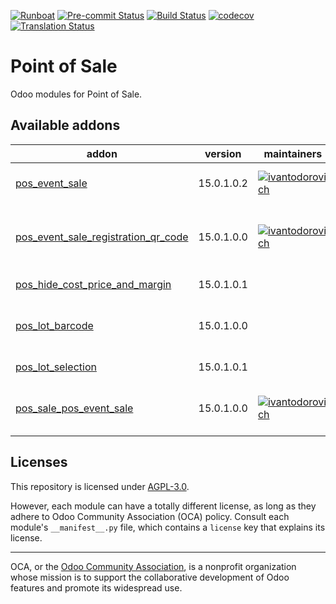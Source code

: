 
[![Runboat](https://img.shields.io/badge/runboat-Try%20me-875A7B.png)](https://runboat.odoo-community.org/builds?repo=OCA/pos&target_branch=15.0)
[![Pre-commit Status](https://github.com/OCA/pos/actions/workflows/pre-commit.yml/badge.svg?branch=15.0)](https://github.com/OCA/pos/actions/workflows/pre-commit.yml?query=branch%3A15.0)
[![Build Status](https://github.com/OCA/pos/actions/workflows/test.yml/badge.svg?branch=15.0)](https://github.com/OCA/pos/actions/workflows/test.yml?query=branch%3A15.0)
[![codecov](https://codecov.io/gh/OCA/pos/branch/15.0/graph/badge.svg)](https://codecov.io/gh/OCA/pos)
[![Translation Status](https://translation.odoo-community.org/widgets/pos-15-0/-/svg-badge.svg)](https://translation.odoo-community.org/engage/pos-15-0/?utm_source=widget)

<!-- /!\ do not modify above this line -->

# Point of Sale

Odoo modules for Point of Sale.

<!-- /!\ do not modify below this line -->

<!-- prettier-ignore-start -->

[//]: # (addons)

Available addons
----------------
addon | version | maintainers | summary
--- | --- | --- | ---
[pos_event_sale](pos_event_sale/) | 15.0.1.0.2 | [![ivantodorovich](https://github.com/ivantodorovich.png?size=30px)](https://github.com/ivantodorovich) | Sell events from Point of Sale
[pos_event_sale_registration_qr_code](pos_event_sale_registration_qr_code/) | 15.0.1.0.0 | [![ivantodorovich](https://github.com/ivantodorovich.png?size=30px)](https://github.com/ivantodorovich) | Print registration QR codes on Point of Sale receipts
[pos_hide_cost_price_and_margin](pos_hide_cost_price_and_margin/) | 15.0.1.0.1 |  | Hide Cost and Margin on PoS
[pos_lot_barcode](pos_lot_barcode/) | 15.0.1.0.0 |  | Scan barcode to enter lot/serial numbers
[pos_lot_selection](pos_lot_selection/) | 15.0.1.0.1 |  | POS Lot Selection
[pos_sale_pos_event_sale](pos_sale_pos_event_sale/) | 15.0.1.0.0 | [![ivantodorovich](https://github.com/ivantodorovich.png?size=30px)](https://github.com/ivantodorovich) | Glue module between pos_sale and pos_event_sale

[//]: # (end addons)

<!-- prettier-ignore-end -->

## Licenses

This repository is licensed under [AGPL-3.0](LICENSE).

However, each module can have a totally different license, as long as they adhere to Odoo Community Association (OCA)
policy. Consult each module's `__manifest__.py` file, which contains a `license` key
that explains its license.

----
OCA, or the [Odoo Community Association](http://odoo-community.org/), is a nonprofit
organization whose mission is to support the collaborative development of Odoo features
and promote its widespread use.

